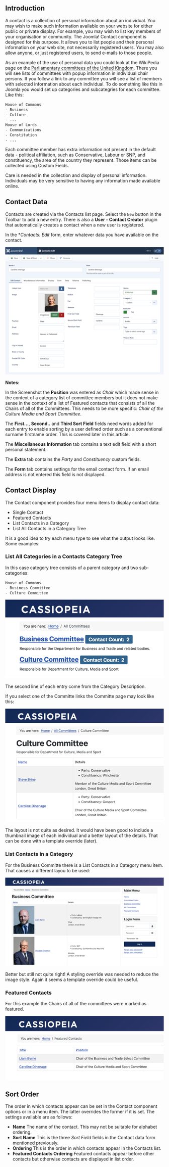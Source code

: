<!-- Filename: contacts.md / Display title: Contacts -->

## Introduction

A contact is a collection of personal information about an individual. You may
wish to make such information available on your website for either public or
private display. For example, you may wish to list key members of your
organisation or community. The Joomla! Contact component is designed for this
purpose. It allows you to list people and their personal information on your
web site, not necessarily registered users. You may also allow anyone, or
just registered users, to send e-mails to those people.

As an example of the use of personal data you could look at the WikiPedia page
on the [Parliamentary committees of the United Kingdom](https://en.wikipedia.org/wiki/Parliamentary_committees_of_the_United_Kingdom). There you will see lists of
committees with popup information in individual chair persons. If you follow a
link to any committee you will see a list of members with selected information
about each individual. To do something like this in Joomla you would set up
categories and subcategries for each committee. Like this:

```
House of Commons
- Business
- Culture
- ...
House of Lords
- Communications
- Constitution
- ...
```
Each committee member has extra information not present in the default
data - political affiliation, such as Conservative, Labour or SNP, and
constituency, the area of the country they represent. Those items can
be collected using Custom Fields.

Care is needed in the collection and display of personal information.
Individuals may be very sensitive to having any information made available
online.

## Contact Data

Contacts are created via the Contacts list page. Select the `New` button in the
Toolbar to add a new entry. There is also a **User - Contact Creator** plugin
that automatically creates a contact when a new user is registered.

In the **Contacts: Edit* form, enter whatever data you have available on the
contact.

![data entry screenshot](../../../images/en/contacts/contact-data-entry.png "Data entry Screenshot")

**Notes:**

In the Screenshot the **Position** was entered as *Chair* which made sense in
the context of a category list of committee members but it does not make sense
in the context of a list of Featured contacts that consists of all the Chairs of
all of the Committees. This needs to be more specific: *Chair of the Culture
Media and Sport Committee*.

The **First...**, **Second..** and **Third Sort Field** fields need words added
for each entry to enable sorting by a user defined order such as a conventional
surname firstname order. This is covered later in this article.

The **Miscellaneous Information** tab contains a text edit field with a short
personal statement.

The **Extra** tab contains the *Party* and *Constituency* custom fields.

The **Form** tab contains settings for the email contact form. If an email
address is not entered this field is not displayed.

## Contact Display

The Contact component provides four menu items to display contact data:

* Single Contact
* Featured Contacts
* List Contacts in a Category
* List All Contacts in a Category Tree

It is a good idea to try each menu type to see what the output looks like.
Some examples:

### List All Categories in a Contacts Category Tree

In this case category tree consists of a parent category and two sub-categories:
```
House of Commons
- Business Committee
- Culture Committee
```
![all categories in a category tree](../../../images/en/contacts/contact-all-committees.png "All Categories in a Contact Category Tree")

The second line of each entry come from the Category Description.

If you select one of the Committe links the Committe page may look like this:

![contacts in a category](../../../images/en/contacts/contact-culture-committee.png "Contacts in a Category")

The layout is not quite as desired. It would have been good to include a
thumbnail image of each individual and a better layout of the details. That
can be done with a template override (later).

### List Contacts in a Category

For the Business Committe there is a List Contacts in a Category menu item.
That causes a different layou to be used:

![contact category list](../../../images/en/contacts/contact-category-list.png "Contact Category List")

Better but still not quite right! A styling override was needed to reduce the
image style. Again it seems a template override could be useful.

### Featured Contacts

For this example the Chairs of all of the committees were marked as featured.

![featured contacts](../../../images/en/contacts/contact-featured.png "Featured Contacts")

## Sort Order

The order in which contacts appear can be set in the Contact component options
or in a menu item. The latter overrides the former if it is set. The settings
available are as follows:
* **Name** The name of the contact. This may not be suitable for alphabet
    ordering.
* **Sort Name** This is the three *Sort Field* fields in the Contact data form
    mentioned previously.
* **Ordering** This is the order in which contacts appear in the Contacts list.
* **Featured Contacts Ordering** Featured contacts appear before other contacts
    but otherwise contacts are displayed in list order.

